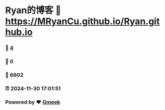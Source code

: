 # Ryan的博客 :link: https://MRyanCu.github.io/Ryan.github.io 
### :page_facing_up: [4](https://MRyanCu.github.io/Ryan.github.io/tag.html) 
### :speech_balloon: 0 
### :hibiscus: 6602 
### :alarm_clock: 2024-11-30 17:01:51 
### Powered by :heart: [Gmeek](https://github.com/Meekdai/Gmeek)
